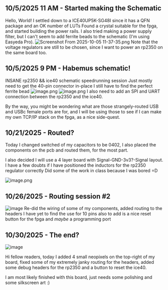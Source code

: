 <!--
  ===================    !!READ THIS NOTICE!!   ====================
  DO NOT edit this file manually. Your changes WILL BE OVERWRITTEN!
  This journal is auto generated and updated by Hack Club Blueprint.
  To edit this file, please edit your journal entries on Blueprint.
  ==================================================================
-->

## 10/5/2025 11 AM - Started making the Schematic  

Hello, World!
I settled down to a ICE40UP5K-SG48I since it has a QFN package and an OK number of LUTs
Found a crystal suitable for the fpga, and started building the power rails.
I also tried making a power supply filter, but I can't seem to add ferrite beads to the schematic (I'm using Easyeda Pro).
![Screenshot From 2025-10-05 11-37-35.png](https://blueprint.hackclub.com/user-attachments/blobs/redirect/eyJfcmFpbHMiOnsiZGF0YSI6NTExLCJwdXIiOiJibG9iX2lkIn19--39347129a2adfe8384a4832272bf8f5a5c7b151a/Screenshot%20From%202025-10-05%2011-37-35.png)
Note that the voltage regulators are still to be chosen, since I want to power an rp2350 on the same board too.  

## 10/5/2025 9 PM - Habemus schematic!  

INSANE rp2350 && ice40 schematic speedrunning session
Just mostly need to get the 40-pin connector in-place
I still have to find the perfect ferrite bead 
![image.png](https://blueprint.hackclub.com/user-attachments/blobs/redirect/eyJfcmFpbHMiOnsiZGF0YSI6NjIyLCJwdXIiOiJibG9iX2lkIn19--b17339e37da79ae839f847be563bbaf240753337/image.png)
![image.png](https://blueprint.hackclub.com/user-attachments/blobs/redirect/eyJfcmFpbHMiOnsiZGF0YSI6NjIzLCJwdXIiOiJibG9iX2lkIn19--003c5f6cc2bb9a9123e21f6d71d68d763b0004c3/image.png)
I also need to add an SPI and UART connection between the rp2350 and the ice40.

By the way, you might be wondering what are those strangely-routed USB and USBc female ports are for, and I will be using those to see if I can make my own TCP/IP stack on the fpga, as a nice side-quest.
  

## 10/21/2025 - Routed?  

Today I changed switched of my capacitors to be 0402, I also placed the components on the pcb and routed them, for the most part.

I also decided I will use a 4 layer board with Signal-GND-3v3?-Signal layout.
I have a few doubts if I have positioned the inductors for the rp2350 regulator correctly
Did some of the work in class because I was bored =D

![image.png](https://blueprint.hackclub.com/user-attachments/blobs/proxy/eyJfcmFpbHMiOnsiZGF0YSI6NDEwOCwicHVyIjoiYmxvYl9pZCJ9fQ==--45406e2ccc5dab5e7b4fdd2ce63cd635cf8f80a6/image.png)
  

## 10/26/2025 - Routing session #2  

![image](https://blueprint.hackclub.com/user-attachments/blobs/proxy/eyJfcmFpbHMiOnsiZGF0YSI6NTczNiwicHVyIjoiYmxvYl9pZCJ9fQ==--6f61c3cb7d7cfe4598b308f536eb85cc839d0ad8/image.png)
Re-did the wiring of some of my components, added routing to the headers
I have yet to find the use for 10 pins
also to add is a nice reset button for the fpga and *maybe* a programming port
  

## 10/30/2025 - The end?  

![image](https://blueprint.hackclub.com/user-attachments/blobs/proxy/eyJfcmFpbHMiOnsiZGF0YSI6Njc2MCwicHVyIjoiYmxvYl9pZCJ9fQ==--50b4690e4d11bb4844495d8544e7b45f79a53d08/image.png)

Hi fellow readers, today I added 4 small neopixels on the top-right of my board, fixed some of my extremely janky routing for the headers, added some debug headers for the rp2350 and a button to reset the ice40.

I am most likely finished with this board, just needs some polishing and some silkscreen art :)  

